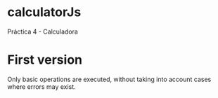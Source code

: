 # calculatorJs
Práctica 4 - Calculadora

# First version
Only basic operations are executed, without taking into account cases where errors may exist.
